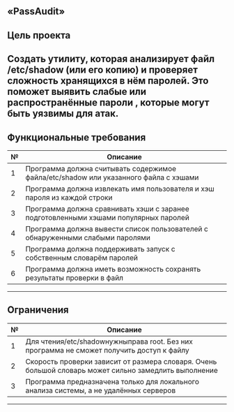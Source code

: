 ## «PassAudit»
## Цель проекта
Создать утилиту, которая анализирует файл /etc/shadow (или его копию) и проверяет сложность хранящихся в нём паролей. Это поможет выявить слабые или распространённые пароли , которые могут быть уязвимы для атак.
---
## Функциональные требования
| № | Описание |
|----|---------|
| 1 | Программа должна считывать содержимое файла/etc/shadow или указанного файла с хэшами |
| 2 | Программа должна извлекать имя пользователя и хэш пароля из каждой строки |
| 3 | Программа должна сравнивать хэши с заранее подготовленными хэшами популярных паролей |
| 4 | Программа должна вывести список пользователей с обнаруженными слабыми паролями |
| 5 | Программа должна поддерживать запуск с собственным словарём паролей |
| 6 | Программа должна иметь возможность сохранять результаты проверки в файл |
---
## Ограничения
| № | Описание |
|----|---------|
| 1 | Для чтения/etc/shadowнужныправа root. Без них программа не сможет получить доступ к файлу |
| 2 | Скорость проверки зависит от размера словаря. Очень большой словарь может сильно замедлить выполнение |
| 3 | Программа предназначена только для локального анализа системы, а не удалённых серверов|
---

